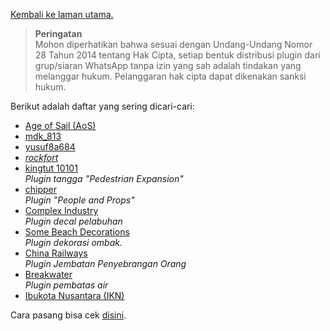 [Kembali ke laman utama.](index.html)

> **Peringatan**  
> Mohon diperhatikan bahwa sesuai dengan Undang-Undang Nomor 28 Tahun 2014 tentang Hak Cipta, setiap bentuk distribusi plugin dari grup/siaran WhatsApp tanpa izin yang sah adalah tindakan yang melanggar hukum. Pelanggaran hak cipta dapat dikenakan sanksi hukum.

Berikut adalah daftar yang sering dicari-cari:

- [Age of Sail (AoS)](https://github.com/TPhil-Corp/Age-of-Sail/releases)
- [mdk_813](https://forum.theotown.com/search.php?author_id=922&fid%5B%5D=43&sc=1&sr=topics&sk=t&sf=firstpost)
- [yusuf8a684](https://drive.google.com/drive/folders/1OpRpSXAwFvQhtjEGxmUQA0QjwUWPdNCq)
- [_rockfort_](https://forum.theotown.com/search.php?author_id=4615&fid%5B%5D=43&sc=1&sr=topics&sk=t&sf=firstpost)
- [kingtut 10101](https://github.com/KINGTUT10101/TheoTownPlugins)  
  _Plugin tangga "Pedestrian Expansion"_
- [chipper](https://forum.theotown.com/viewtopic.php?t=25687)  
  _Plugin "People and Props"_
- [Complex Industry](https://discord.gg/9cxRBhkWmG)  
  _Plugin decal pelabuhan_
- [Some Beach Decorations](https://forum.theotown.com/viewtopic.php?t=11222)  
  _Plugin dekorasi ombak._
- [China Railways](https://forum.theotown.com/viewtopic.php?t=12530)  
  _Plugin Jembatan Penyebrangan Orang_
- [Breakwater](https://forum.theotown.com/viewtopic.php?t=3586)  
  _Plugin pembatas air_
- [Ibukota Nusantara (IKN)](https://discord.com/invite/ymqzpbWtzK)

Cara pasang bisa cek [disini](index.md#cara-memasang-plugin-theotown).